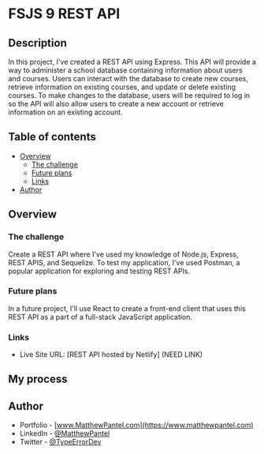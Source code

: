 # FSJS 9 REST API

## Description

In this project, I've created a REST API using Express. This API will provide a way to administer a school database containing information about users and courses. Users can interact with the database to create new courses, retrieve information on existing courses, and update or delete existing courses. To make changes to the database, users will be required to log in so the API will also allow users to create a new account or retrieve information on an existing account.

## Table of contents

- [Overview](#overview)
  - [The challenge](#the-challenge)
  - [Future plans](#future-plans)
  - [Links](#links)
- [Author](#author)

## Overview

### The challenge

Create a REST API where I've used my knowledge of Node.js, Express, REST APIS, and Sequelize. To test my application, I've used Postman, a popular application for exploring and testing REST APIs.

### Future plans

In a future project, I'll use React to create a front-end client that uses this REST API as a part of a full-stack JavaScript application.

### Links

- Live Site URL: [REST API hosted by Netlify] (NEED LINK)

## My process

## Author

- Portfolio - [www.MatthewPantel.com](https://www.matthewpantel.com)
- LinkedIn - [@MatthewPantel](https://www.linkedin.com/in/MatthewPantel)
- Twitter - [@TypeErrorDev](https://www.twitter.com/TypeErrorDev)
